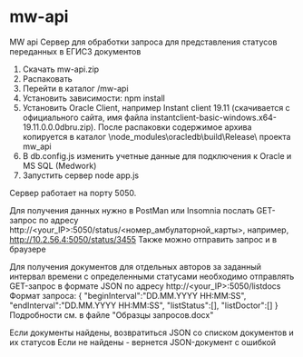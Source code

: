 # mw-api
MW api
Сервер для обработки запроса для представления статусов переданных в ЕГИСЗ документов

1. Скачать mw-api.zip
2. Распаковать
3. Перейти в каталог /mw-api
4. Установить зависимости: npm install
5. Установить Oracle Client, например Instant client 19.11 (скачивается с официального сайта,
   имя файла instantclient-basic-windows.x64-19.11.0.0.0dbru.zip). После распаковки содержимое
   архива копируется в каталог \node_modules\oracledb\build\Release\ проекта mw_api
7. В db.config.js изменить учетные данные для подключения к Oracle и MS SQL (Medwork)
8. Запустить сервер
   node app.js

Сервер работает на порту 5050.

Для получения данных нужно в PostMan или Insomnia послать GET-запрос по адресу
http://<your_IP>:5050/status/<номер_амбулаторной_карты>, например, http://10.2.56.4:5050/status/3455
Также можно отправить запрос и в браузере

Для получения документов для отдельных авторов за заданный интервал времени с определенными статусами
необходимо отправлять GET-запрос в формате JSON по адресу http://<your_IP>:5050/listdocs
Формат запроса:
{
        "beginInterval":"DD.MM.YYYY HH:MM:SS",
        "endInterval":"DD.MM.YYYY HH:MM:SS",
        "listStatus":[],
        "listDoctor":[]
 }
 Подробности см. в файле "Образцы запросов.docx"


Если документы найдены, возвратиться JSON со списком документов и их статусов
Если не найдены - вернется JSON-документ с ошибкой
